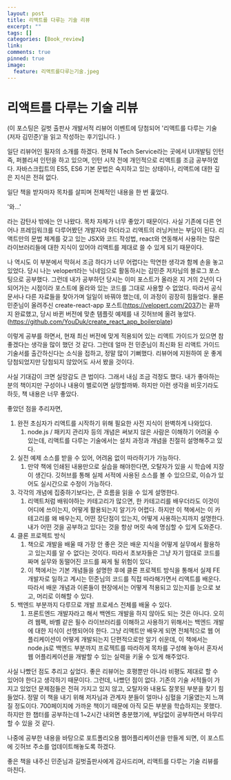 ```yaml
---
layout: post
title: 리액트를 다루는 기술 리뷰
excerpt: ""
tags: []
categories: [Book_review]
link:
comments: true
pinned: true
image:
  feature: 리액트를다루는기술.jpeg
---
```


# 리액트를 다루는 기술 리뷰

(이 포스팅은 길벗 출판사 개발서적 리뷰어 이벤트에 당첨되어 '리액트를 다루는 기술(저자 김민준)'을 읽고 작성하는 후기입니다. )



일단 리뷰어인 필자의 소개를 하겠다. 현재  N Tech Service라는 곳에서 UI개발팀 인턴 즉, 퍼블리셔 인턴을 하고 있으며, 인턴 시작 전에 개인적으로 리액트를 조금 공부하였다. 자바스크립트의 ES5, ES6 기본 문법은 숙지하고 있는 상태이나, 리액트에 대한 깊은 지식은 전혀 없다.

일단 책을 받자마자 목차를 살피며 전체적인 내용을 한 번 훑었다.

'와…'

라는 감탄사 밖에는 안 나왔다. 목차 자체가 너무 좋았기 때문이다. 사실 기존에 다른 언어나 프레임워크를 다루어봤던 개발자라 하더라고 리액트의 러닝커브는 부담이 된다. 리액트만의 문법 체계를 갖고 있는 JSX와 코드 작성법, react와 연동해서 사용하는 많은 라이브러리들에 대한 지식이 있어야 리액트를 제대로 쓸 수 있게 되기 때문이다.

나 역시도 이 부분에서 막혀서 조금 하다가 너무 어렵다는 막연한 생각과 함께 손을 놓고 있었다. 당시 나는 velopert라는 닉네임으로 활동하시는 김민준 저자님의 블로그 포스팅으로 공부했다. 그런데 내가 공부하던 당시는 이미 포스트가 올라온 지 거의 2년이 다 되어가는 시점이라 포스트에 올라와 있는 코드를 그대로 사용할 수 없었다. 따라서 공식문서나 다른 자료들을 찾아가며 일일이 바꿔야 했는데, 이 과정이 굉장히 힘들었다. 물론 민준님이 올려주신 create-react-app 포스트(https://velopert.com/2037)는 끝까지 완료했고, 당시 바뀐 버전에 맞춘 템플릿 예제를 내 깃허브에 올려 놓았다. (https://github.com/YouDuk/create_react_app_boilerplate) 

이렇게 공부를 하면서, 현재 최신 버전에 맞게 적용되어 있는 리액트 가이드가 있으면 참 좋겠다는 생각을 많이 했던 것 같다. 그런데 얼마 전 민준님이 최신화 된 리액트 가이드 기술서를 출간하신다는 소식을 접하고, 정말 많이 기뻐했다. 리뷰어에 지원하여 운 좋게 당첨되었지만 당첨되지 않았어도 사서 봤을 것이다.

사실 기대감이 크면 실망감도 큰 법이다. 그래서 내심 조금 걱정도 했다. 내가 좋아하는 분의 책이지만 구성이나 내용이 별로이면 실망할까봐. 하지만 이런 생각을 비웃기라도 하듯, 책 내용은 너무 좋았다.

좋았던 점을 추리자면,

1. 완전 초심자가 리액트를 시작하기 위해 필요한 사전 지식이 완벽하게 나와있다.
   1. node.js / 패키지 관리자 등의 개념은 써보지 않은 사람은 이해하기 어려울 수 있는데, 리액트를 다루는 기술에서는 설치 과정과 개념을 친절히 설명해주고 있다.
2. 실전 예제 소스를 받을 수 있어, 어려움 없이 따라하기가 가능하다.
   1. 만약 책에 인쇄된 내용만으로 실습을 해야한다면, 오탈자가 있을 시 학습에 지장이 생긴다. 깃허브를 통해 실제 서적에 사용된 소스를 볼 수 있으므로, 이슈가 있어도 실시간으로 수정이 가능하다.
3. 각각의 개념에 집중하기보다는, 큰 흐름을 읽을 수 있게 설명한다.
   1. 리액트처럼 배워야하는 카테고리가 많으면, 한 카테고리를 배우더라도 이것이 어디에 쓰이는지, 어떻게 활용되는지 알기가 어렵다. 하지만 이 책에서는 이 카테고리를 왜 배우는지, 어떤 장단점이 있는지, 어떻게 사용하는지까지 설명한다. 내가 어떤 것을 공부하고 있다는 것을 항상 머릿 속에 명심할 수 있게 도와준다.
4. 클론 프로젝트 방식
   1. 책으로 개발을 배울 때 가장 안 좋은 것은 배운 지식을 어떻게 실무에서 활용하고 있는지를 알 수 없다는 것이다. 따라서 초보자들은 그냥 자기 맘대로 코드를 짜며 실무와 동떨어진 코드를 짜게 될 위험이 있다.
   2. 이 책에서는 기본 개념들을 설명한 후에 클론 프로젝트 방식을 통해서 실제 FE개발자로 일하고 계시는 민준님의 코드를 직접 따라해가면서 리액트를 배운다. 따라서 배운 개념과 이론들이 현장에서는 어떻게 적용되고 있는지를 눈으로 보고, 머리로 이해할 수 있다.
5. 백엔드 부분까지 다루므로 개발 프로세스 전체를 배울 수 있다.
   1. 프론트엔드 개발자라고 해서 백엔드 개발을 하지 않아도 되는 것은 아니다. 오히려 웹팩, 바벨 같은 필수 라이브러리를 이해하고 사용하기 위해서는 백엔드 개발에 대한 지식이 선행되어야 한다. 그냥 리액트만 배우게 되면 전체적으로 웹 어플리케이션이 어떻게 개발되는지 단편적으로만 알기 쉬운데, 이 책에서는 node.js로 백엔드 부분까지 프로젝트를 따라하게 목차를 구성해 놓아서 혼자서 웹 어플리케이션을 개발할 수 있는 실력을 키울 수 있게 해주었다.



사실 나빴던 점도 추리고 싶었다. 좋은 리뷰어는 호평뿐만 아니라 비평도 제대로 할 수 있어야 한다고 생각하기 때문이다. 그런데, 나빴던 점이 없다. 기존의 기술 서적들이 가지고 있었던 문제점들은 전혀 가지고 있지 않고, 오탈자와 내용도 잘못된 부분을 찾기 힘들었다. 정말 이 책을 내기 위해 저자님과 관계자 분들이 얼마나 심혈을 기울였는지 느껴질 정도이다. 700페이지에 가까운 책이기 때문에 아직 모든 부분을 학습하지는 못했다. 하지만 한 챕터를 공부하는데 1~2시간 내외면 충분했기에, 부담없이 공부하면서 마무리 할  수 있을 것 같다.

나중에 공부한 내용을 바탕으로 포트폴리오용 웹어플리케이션을 만들게 되면, 이 포스트에 깃허브 주소를 업데이트해놓도록 하겠다.

좋은 책을 내주신 민준님과 길벗출판사에게 감사드리며, 리액트를 다루는 기술 리뷰를 마친다.